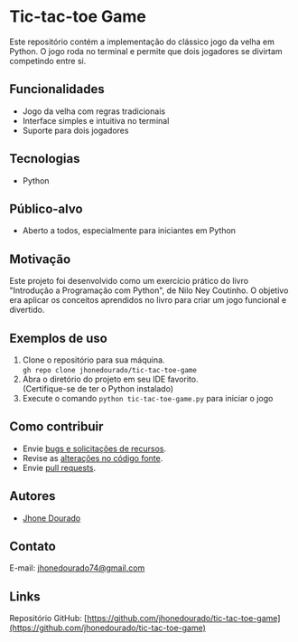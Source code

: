 # Tic-tac-toe Game
Este repositório contém a implementação do clássico jogo da velha em Python. O jogo roda no terminal e permite que dois jogadores se divirtam competindo entre si.

## Funcionalidades
* Jogo da velha com regras tradicionais
* Interface simples e intuitiva no terminal
* Suporte para dois jogadores

## Tecnologias
* Python

## Público-alvo
* Aberto a todos, especialmente para iniciantes em Python

## Motivação
Este projeto foi desenvolvido como um exercício prático do livro "Introdução a Programação com Python", de Nilo Ney Coutinho. O objetivo era aplicar os conceitos aprendidos no livro para criar um jogo funcional e divertido.

## Exemplos de uso
1. Clone o repositório para sua máquina.<br>
`gh repo clone jhonedourado/tic-tac-toe-game`
2. Abra o diretório do projeto em seu IDE favorito.<br>
(Certifique-se de ter o Python instalado)
3. Execute o comando `python tic-tac-toe-game.py` para iniciar o jogo

## Como contribuir
* Envie [bugs e solicitações de recursos](https://github.com/jhonedourado/tic-tac-toe-game/issues).
* Revise as [alterações no código fonte](https://github.com/jhonedourado/tic-tac-toe-game/commits/main/).
* Envie [pull requests](https://github.com/jhonedourado/tic-tac-toe-game/pulls).

## Autores
* [Jhone Dourado](https://github.com/jhonedourado)

## Contato
E-mail: jhonedourado74@gmail.com

## Links
Repositório GitHub: [https://github.com/jhonedourado/tic-tac-toe-game](https://github.com/jhonedourado/tic-tac-toe-game)
